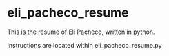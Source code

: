 # eli_pacheco_resume

This is the resume of Eli Pacheco, written in python. 

Instructions are located within eli_pacheco_resume.py

